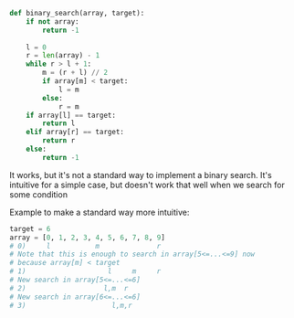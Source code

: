 ```python
def binary_search(array, target):
	if not array:
		return -1
		
	l = 0
	r = len(array) - 1
	while r > l + 1:
		m = (r + l) // 2
		if array[m] < target:
			l = m
		else:
			r = m
	if array[l] == target:
		return l
	elif array[r] == target:
		return r
	else:
		return -1
```

It works, but it's not a standard way to implement a binary search. It's intuitive for a simple case, but doesn't work that well when we search for some condition

Example to make a standard way more intuitive:
```python
target = 6
array = [0, 1, 2, 3, 4, 5, 6, 7, 8, 9]
# 0)     l           m              r
# Note that this is enough to search in array[5<=...<=9] now
# because array[m] < target 
# 1)                    l     m     r  
# New search in array[5<=...<=6]
# 2)                   l,m  r
# New search in array[6<=...<=6]
# 3)                     l,m,r   
```



